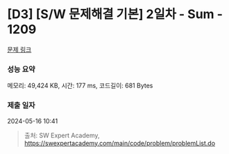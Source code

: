 # [D3] [S/W 문제해결 기본] 2일차 - Sum - 1209 

[문제 링크](https://swexpertacademy.com/main/code/problem/problemDetail.do?contestProbId=AV13_BWKACUCFAYh) 

### 성능 요약

메모리: 49,424 KB, 시간: 177 ms, 코드길이: 681 Bytes

### 제출 일자

2024-05-16 10:41



> 출처: SW Expert Academy, https://swexpertacademy.com/main/code/problem/problemList.do